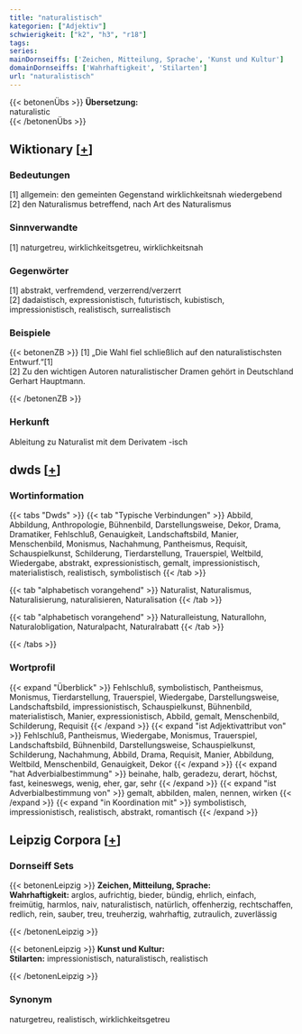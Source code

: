 ```yaml
---
title: "naturalistisch"
kategorien: ["Adjektiv"]
schwierigkeit: ["k2", "h3", "r18"]
tags:
series:
mainDornseiffs: ['Zeichen, Mitteilung, Sprache', 'Kunst und Kultur']
domainDornseiffs: ['Wahrhaftigkeit', 'Stilarten']
url: "naturalistisch"
---
```


{{< betonenÜbs >}}
**Übersetzung:**  
naturalistic  
{{< /betonenÜbs >}}

## Wiktionary [[+](https://de.wiktionary.org/wiki/naturalistisch)]

### Bedeutungen
[1] allgemein: den gemeinten Gegenstand wirklichkeitsnah wiedergebend  
[2] den Naturalismus betreffend, nach Art des Naturalismus  

### Sinnverwandte
[1] naturgetreu, wirklichkeitsgetreu, wirklichkeitsnah  

### Gegenwörter
[1] abstrakt, verfremdend, verzerrend/verzerrt  
[2] dadaistisch, expressionistisch, futuristisch, kubistisch, impressionistisch, realistisch, surrealistisch  

### Beispiele
{{< betonenZB >}}
[1] „Die Wahl fiel schließlich auf den naturalistischsten Entwurf.“[1]  
[2] Zu den wichtigen Autoren naturalistischer Dramen gehört in Deutschland Gerhart Hauptmann.  

{{< /betonenZB >}}
### Herkunft
Ableitung zu Naturalist mit dem Derivatem -isch  



## dwds [[+](https://www.dwds.de/wb/naturalistisch)]

### Wortinformation
{{< tabs "Dwds" >}}
{{< tab "Typische Verbindungen" >}}
Abbild, Abbildung, Anthropologie, Bühnenbild, Darstellungsweise, Dekor, Drama, Dramatiker, Fehlschluß, Genauigkeit, Landschaftsbild, Manier, Menschenbild, Monismus, Nachahmung, Pantheismus, Requisit, Schauspielkunst, Schilderung, Tierdarstellung, Trauerspiel, Weltbild, Wiedergabe, abstrakt, expressionistisch, gemalt, impressionistisch, materialistisch, realistisch, symbolistisch
{{< /tab >}}

{{< tab "alphabetisch vorangehend" >}}
Naturalist, Naturalismus, Naturalisierung, naturalisieren, Naturalisation
{{< /tab >}}

{{< tab "alphabetisch vorangehend" >}}
Naturalleistung, Naturallohn, Naturalobligation, Naturalpacht, Naturalrabatt
{{< /tab >}}

{{< /tabs >}}

### Wortprofil
{{< expand "Überblick" >}} Fehlschluß, symbolistisch, Pantheismus, Monismus, Tierdarstellung, Trauerspiel, Wiedergabe, Darstellungsweise, Landschaftsbild, impressionistisch, Schauspielkunst, Bühnenbild, materialistisch, Manier, expressionistisch, Abbild, gemalt, Menschenbild, Schilderung, Requisit {{< /expand >}}
{{< expand "ist Adjektivattribut von" >}} Fehlschluß, Pantheismus, Wiedergabe, Monismus, Trauerspiel, Landschaftsbild, Bühnenbild, Darstellungsweise, Schauspielkunst, Schilderung, Nachahmung, Abbild, Drama, Requisit, Manier, Abbildung, Weltbild, Menschenbild, Genauigkeit, Dekor {{< /expand >}}
{{< expand "hat Adverbialbestimmung" >}} beinahe, halb, geradezu, derart, höchst, fast, keineswegs, wenig, eher, gar, sehr {{< /expand >}}
{{< expand "ist Adverbialbestimmung von" >}} gemalt, abbilden, malen, nennen, wirken {{< /expand >}}
{{< expand "in Koordination mit" >}} symbolistisch, impressionistisch, realistisch, abstrakt, romantisch {{< /expand >}}

## Leipzig Corpora [[+](https://corpora.uni-leipzig.de/en/res?word=naturalistisch&corpusId=deu_newscrawl-public_2018)]

### Dornseiff Sets
{{< betonenLeipzig >}}
**Zeichen, Mitteilung, Sprache:**  
**Wahrhaftigkeit:** arglos, aufrichtig, bieder, bündig, ehrlich, einfach, freimütig, harmlos, naiv, naturalistisch, natürlich, offenherzig, rechtschaffen, redlich, rein, sauber, treu, treuherzig, wahrhaftig, zutraulich, zuverlässig  

{{< /betonenLeipzig >}}


{{< betonenLeipzig >}}
**Kunst und Kultur:**  
**Stilarten:** impressionistisch, naturalistisch, realistisch  

{{< /betonenLeipzig >}}

### Synonym
naturgetreu, realistisch, wirklichkeitsgetreu

